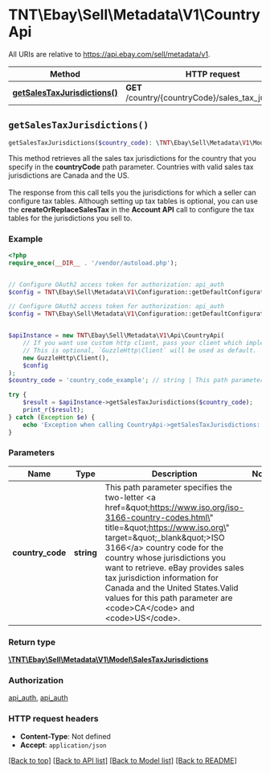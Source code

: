 # TNT\Ebay\Sell\Metadata\V1\CountryApi

All URIs are relative to https://api.ebay.com/sell/metadata/v1.

Method | HTTP request | Description
------------- | ------------- | -------------
[**getSalesTaxJurisdictions()**](CountryApi.md#getSalesTaxJurisdictions) | **GET** /country/{countryCode}/sales_tax_jurisdiction | 


## `getSalesTaxJurisdictions()`

```php
getSalesTaxJurisdictions($country_code): \TNT\Ebay\Sell\Metadata\V1\Model\SalesTaxJurisdictions
```



This method retrieves all the sales tax jurisdictions for the country that you specify in the <b>countryCode</b> path parameter. Countries with valid sales tax jurisdictions are Canada and the US.  <br/><br/>The response from this call tells you the jurisdictions for which a seller can configure tax tables. Although setting up tax tables is optional, you can use the <b>createOrReplaceSalesTax</b> in the <b>Account API</b> call to configure the tax tables for the jurisdictions you sell to.

### Example

```php
<?php
require_once(__DIR__ . '/vendor/autoload.php');


// Configure OAuth2 access token for authorization: api_auth
$config = TNT\Ebay\Sell\Metadata\V1\Configuration::getDefaultConfiguration()->setAccessToken('YOUR_ACCESS_TOKEN');

// Configure OAuth2 access token for authorization: api_auth
$config = TNT\Ebay\Sell\Metadata\V1\Configuration::getDefaultConfiguration()->setAccessToken('YOUR_ACCESS_TOKEN');


$apiInstance = new TNT\Ebay\Sell\Metadata\V1\Api\CountryApi(
    // If you want use custom http client, pass your client which implements `GuzzleHttp\ClientInterface`.
    // This is optional, `GuzzleHttp\Client` will be used as default.
    new GuzzleHttp\Client(),
    $config
);
$country_code = 'country_code_example'; // string | This path parameter specifies the two-letter <a href=\"https://www.iso.org/iso-3166-country-codes.html\" title=\"https://www.iso.org\" target=\"_blank\">ISO 3166</a> country code for the country whose jurisdictions you want to retrieve. eBay provides sales tax jurisdiction information for Canada and the United States.Valid values for this path parameter are <code>CA</code> and <code>US</code>.

try {
    $result = $apiInstance->getSalesTaxJurisdictions($country_code);
    print_r($result);
} catch (Exception $e) {
    echo 'Exception when calling CountryApi->getSalesTaxJurisdictions: ', $e->getMessage(), PHP_EOL;
}
```

### Parameters

Name | Type | Description  | Notes
------------- | ------------- | ------------- | -------------
 **country_code** | **string**| This path parameter specifies the two-letter &lt;a href&#x3D;\&quot;https://www.iso.org/iso-3166-country-codes.html\&quot; title&#x3D;\&quot;https://www.iso.org\&quot; target&#x3D;\&quot;_blank\&quot;&gt;ISO 3166&lt;/a&gt; country code for the country whose jurisdictions you want to retrieve. eBay provides sales tax jurisdiction information for Canada and the United States.Valid values for this path parameter are &lt;code&gt;CA&lt;/code&gt; and &lt;code&gt;US&lt;/code&gt;. |

### Return type

[**\TNT\Ebay\Sell\Metadata\V1\Model\SalesTaxJurisdictions**](../Model/SalesTaxJurisdictions.md)

### Authorization

[api_auth](../../README.md#api_auth), [api_auth](../../README.md#api_auth)

### HTTP request headers

- **Content-Type**: Not defined
- **Accept**: `application/json`

[[Back to top]](#) [[Back to API list]](../../README.md#endpoints)
[[Back to Model list]](../../README.md#models)
[[Back to README]](../../README.md)
